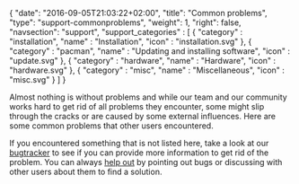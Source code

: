 {
  "date": "2016-09-05T21:03:22+02:00",
  "title": "Common problems",
  "type": "support-commonproblems",
  "weight": 1,
  "right": false,
  "navsection": "support",
  "support_categories" : [
  { "category" : "installation", "name" : "Installation", "icon" : "installation.svg" },
  { "category" : "pacman", "name" : "Updating and installing software", "icon" : "update.svg" },
  { "category" : "hardware", "name" : "Hardware", "icon" : "hardware.svg" },
  { "category" : "misc", "name" : "Miscellaneous", "icon" : "misc.svg" }
  ]
}

Almost nothing is without problems and while our team and our community works hard to get rid of all problems they encounter, some might slip through the cracks or are caused by some external influences. Here are some common problems that other users encountered.

If you encountered something that is not listed here, take a look at our [bugtracker](https://bugs.manjaro.org/) to see if you can provide more information to get rid of the problem. You can always [help out](https://forum.manjaro.org) by pointing out bugs or discussing with other users about them to find a solution.
